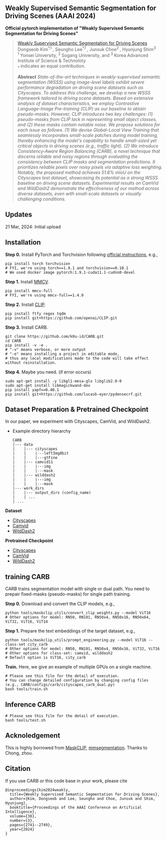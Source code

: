 ## Weakly Supervised Semantic Segmentation for Driving Scenes (AAAI 2024)

__Official pytorch implementation of "Weakly Supervised Semantic Segmentation for Driving Scenes"__

> [Weakly Supervised Semantic Segmentation for Driving Scenes](https://arxiv.org/abs/2312.13646) <br>
> Dongseob Kim<sup>\*,1 </sup>, Seungho Lee<sup>\*,1 </sup>, Junsuk Choe<sup>2 </sup>, Hyunjung Shim<sup>3 </sup> <br>
> <sup>1 </sup> Yonsei University, <sup>2 </sup> Sogang University, and <sup>3 </sup> Korea Advanced Institute of Science \& Technoloty <br>
> <sub>* </sub> indicates an equal contribution. <br>
>
> __Abstract__ _State-of-the-art techniques in weakly-supervised semantic segmentation (WSSS) using image-level labels exhibit severe performance degradation on driving scene datasets such as Cityscapes. To address this challenge, we develop a new WSSS framework tailored to driving scene datasets. Based on extensive analysis of dataset characteristics, we employ Contrastive Language-Image Pre-training (CLIP) as our baseline to obtain pseudo-masks. However, CLIP introduces two key challenges: (1) pseudo-masks from CLIP lack in representing small object classes, and (2) these masks contain notable noise. We propose solutions for each issue as follows. (1) We devise Global-Local View Training that seamlessly incorporates small-scale patches during model training, thereby enhancing the model's capability to handle small-sized yet critical objects in driving scenes (e.g., traffic light). (2) We introduce Consistency-Aware Region Balancing (CARB), a novel technique that discerns reliable and noisy regions through evaluating the consistency between CLIP masks and segmentation predictions. It prioritizes reliable pixels over noisy pixels via adaptive loss weighting. Notably, the proposed method achieves 51.8\% mIoU on the Cityscapes test dataset, showcasing its potential as a strong WSSS baseline on driving scene datasets. Experimental results on CamVid and WildDash2 demonstrate the effectiveness of our method across diverse datasets, even with small-scale datasets or visually challenging conditions._

## Updates

21 Mar, 2024: Initial upload



## Installation
**Step 0.** Install PyTorch and Torchvision following [official instructions](https://pytorch.org/get-started/locally/), e.g.,

```shell
pip install torch torchvision
# FYI, we're using torch==1.9.1 and torchvision==0.10.1
# We used docker image pytorch:1.9.1-cuda11.1-cudnn8-devel
```

**Step 1.** Install [MMCV](https://github.com/open-mmlab/mmcv).
```shell
pip install mmcv-full
# FYI, we're using mmcv-full==1.4.0 
```

**Step 2.** Install [CLIP](https://github.com/openai/CLIP).
```shell
pip install ftfy regex tqdm
pip install git+https://github.com/openai/CLIP.git
```

**Step 3.** Install CARB.
```shell
git clone https://github.com/k0u-id/CARB.git
cd CARB
pip install -v -e .
# "-v" means verbose, or more output
# "-e" means installing a project in editable mode,
# thus any local modifications made to the code will take effect without reinstallation.
```

**Step 4.** Maybe you need. (if error occurs)
```shell
sudo apt-get install -y libgl1-mesa-glx libglib2.0-0
sudo apt-get install libmagickwand-dev
pip install yapf==0.40.1
pip install git+https://github.com/lucasb-eyer/pydensecrf.git
```

## Dataset Preparation & Pretrained Checkpoint
In our paper, we experiment with Cityscapes, CamVid, and WildDash2.

- Example directory hierarchy
  ```
  CARB
  |--- data
  |    |--- cityscapes
  |    |    |---leftImg8bit
  |    |    |---gtFine
  |    |--- camvid11
  |    |    |---img
  |    |    |---mask
  |    |--- wilddash2
  |    |    |---img
  |    |    |---mask
  |--- work_dirs
  |    |--- output_dirs (config_name)
  |    | ...
  | ...
  ```

**Dataset**
- [Cityscapes](https://www.cityscapes-dataset.com/)
- [Camvid](https://mi.eng.cam.ac.uk/research/projects/VideoRec/CamVid/)
- [WildDash2](https://www.wilddash.cc/)

**Pretrained Checkpoint**
- [Cityscapes](https://drive.google.com/file/d/1acN1JK__LKzGV5TynQExiUVTot5PxE_D/view?usp=sharing)
- [CamVid](https://drive.google.com/file/d/1naC6bAfEmvoSaigPP3odNgPlra-ElODj/view?usp=sharing)
- [WildDash2](https://drive.google.com/file/d/1pmBRPKH8gvaC_ZsDQCYxjU9XNAOGw_e1/view?usp=sharing)

## training CARB
CARB trains segmentation model with single or dual path.
You need to prepair fixed-masks (pseudo-masks) for single path training.

**Step 0.** Download and convert the CLIP models, e.g.,
```shell
python tools/maskclip_utils/convert_clip_weights.py --model ViT16
# Other options for model: RN50, RN101, RN50x4, RN50x16, RN50x64, ViT32, ViT16, ViT14
```

**Step 1.** Prepare the text embeddings of the target dataset, e.g.,
```shell
python tools/maskclip_utils/prompt_engineering.py --model ViT16 --class-set city_carb
# Other options for model: RN50, RN101, RN50x4, RN50x16, ViT32, ViT16
# Other options for class-set: camvid, wilddash2
# Default option is ViT16, city_carb
```

**Train.** Here, we give an example of multiple GPUs on a single machine. 
```shell
# Please see this file for the detail of execution.
# You can change detailed configuration by changing config files (e.g., CARB/configs/carb/cityscapes_carb_dual.py)
bash tools/train.sh 
```

## Inference CARB
```shell
# Please see this file for the detail of execution.
bash tools/test.sh
```

## Acknoledgement
This is highly borrowed from [MaskCLIP](https://github.com/chongzhou96/MaskCLIP), [mmsegmentation](https://github.com/open-mmlab/mmsegmentation). Thanks to Chong, zhou.

## Citation
If you use CARB or this code base in your work, please cite
```
@inproceedings{kim2024weakly,
  title={Weakly Supervised Semantic Segmentation for Driving Scenes},
  author={Kim, Dongseob and Lee, Seungho and Choe, Junsuk and Shim, Hyunjung},
  booktitle={Proceedings of the AAAI Conference on Artificial Intelligence},
  volume={38},
  number={3},
  pages={2741--2749},
  year={2024}
}
```
